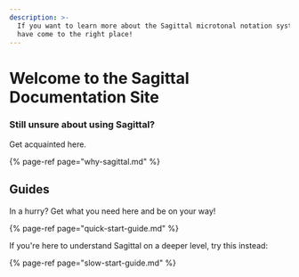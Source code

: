 ```yaml
---
description: >-
  If you want to learn more about the Sagittal microtonal notation system, you
  have come to the right place!
---
```


# Welcome to the Sagittal Documentation Site

### Still unsure about using Sagittal? 

Get acquainted here.

{% page-ref page="why-sagittal.md" %}

## Guides

In a hurry? Get what you need here and be on your way!

{% page-ref page="quick-start-guide.md" %}

If you're here to understand Sagittal on a deeper level, try this instead:

{% page-ref page="slow-start-guide.md" %}





